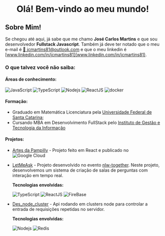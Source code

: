 # <center> Olá! Bem-vindo ao meu mundo! </center>

## Sobre Mim!

Se chegou até aqui, já sabe que me chamo **José Carlos Martins** e que sou desenvolvedor **Fullstack Javascript**. 
Também já deve ter notado que o meu e-mail é [📧 jcmartins81@outlook.com](mailto:jcmartins81@outlook.com) e que o meu linkedin é
 [www.linkedin.com/in/jcmartins81](www.linkedin.com/in/jcmartins81). 

### O que talvez você não saiba:

#### Áreas de conhecimento:

![JavaScript](https://img.shields.io/badge/JavaScript-F7DF1E?style=for-the-badge&logo=javascript&logoColor=black)
![TypeScript](https://img.shields.io/badge/TypeScript-007ACC?style=for-the-badge&logo=typescript&logoColor=white)
![Nodejs](https://img.shields.io/badge/Node.js-43853D?style=for-the-badge&logo=node.js&logoColor=white)
![ReactJS](https://img.shields.io/badge/React-20232A?style=for-the-badge&logo=react&logoColor=61DAFB)
![docker](https://img.shields.io/badge/docker-%230db7ed.svg?style=for-the-badge&logo=docker&logoColor=white)
    
#### Formação:

* Graduado em Matemática Licenciatura pela [Universidade Federal de Santa Catarina](https://ufsc.br/);
* Cursando MBA em Desenvolvimento FullStack pelo [Instituto de Gestão e Tecnologia da Informação](https://www.igti.com.br/) 

#### Projetos:

* [Artes da Pampilly](https://artesdapampilly.art) - Projeto feito em React e publicado no ![Google Cloud](https://img.shields.io/badge/GoogleCloud-%234285F4.svg?style=for-the-badge&logo=google-cloud&logoColor=white)


* [LetMeAsk](https://github.com/jcmartins81/letmeask) - Projeto desenvolvido no evento [nlw-together](https://nextlevelweek.com/pre-nlw). Neste projeto, desenvolvemos um sistema de criação de salas de perguntas com interação em tempo real.
  
  **Tecnologias envolvidas:**
   
  ![TypeScript](https://img.shields.io/badge/TypeScript-007ACC?style=for-the-badge&logo=typescript&logoColor=white)
  ![ReactJS](https://img.shields.io/badge/React-20232A?style=for-the-badge&logo=react&logoColor=61DAFB)
  ![FireBase](https://img.shields.io/badge/firebase-%23039BE5.svg?style=for-the-badge&logo=firebase)


* [Des_node_cluster](https://github.com/jcmartins81/des_node_cluster) - Api rodando em clusters node para controlar a entrada de requisições repetidas no servidor.

  **Tecnologias envolvidas:**

  ![Nodejs](https://img.shields.io/badge/Node.js-43853D?style=for-the-badge&logo=node.js&logoColor=white)
  ![Redis](https://img.shields.io/badge/redis-%23DD0031.svg?style=for-the-badge&logo=redis&logoColor=white)